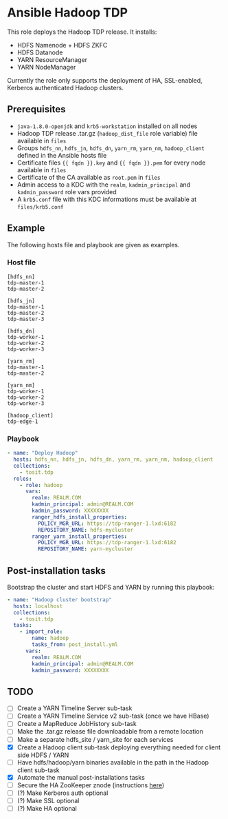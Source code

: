# Ansible Hadoop TDP

This role deploys the Hadoop TDP release. It installs:

- HDFS Namenode + HDFS ZKFC
- HDFS Datanode
- YARN ResourceManager
- YARN NodeManager

Currently the role only supports the deployment of HA, SSL-enabled, Kerberos authenticated Hadoop clusters.

## Prerequisites

- `java-1.8.0-openjdk` and `krb5-workstation` installed on all nodes
- Hadoop TDP release .tar.gz (`hadoop_dist_file` role variable) file available in `files`
- Groups `hdfs_nn`, `hdfs_jn`, `hdfs_dn`, `yarn_rm`, `yarn_nm`, `hadoop_client` defined in the Ansible hosts file
- Certificate files `{{ fqdn }}.key` and `{{ fqdn }}.pem` for every node available in `files`
- Certificate of the CA available as `root.pem` in `files`
- Admin access to a KDC with the `realm`, `kadmin_principal` and `kadmin_password` role vars provided
- A `krb5.conf` file with this KDC informations must be available at `files/krb5.conf`

## Example

The following hosts file and playbook are given as examples.

### Host file

```
[hdfs_nn]
tdp-master-1
tdp-master-2

[hdfs_jn]
tdp-master-1
tdp-master-2
tdp-master-3

[hdfs_dn]
tdp-worker-1
tdp-worker-2
tdp-worker-3

[yarn_rm]
tdp-master-1
tdp-master-2

[yarn_nm]
tdp-worker-1
tdp-worker-2
tdp-worker-3

[hadoop_client]
tdp-edge-1
```

### Playbook

```yaml
- name: "Deploy Hadoop"
  hosts: hdfs_nn, hdfs_jn, hdfs_dn, yarn_rm, yarn_nm, hadoop_client
  collections:
    - tosit.tdp
  roles:
    - role: hadoop
      vars:
        realm: REALM.COM
        kadmin_principal: admin@REALM.COM
        kadmin_password: XXXXXXXX
        ranger_hdfs_install_properties:
          POLICY_MGR_URL: https://tdp-ranger-1.lxd:6182
          REPOSITORY_NAME: hdfs-mycluster
        ranger_yarn_install_properties:
          POLICY_MGR_URL: https://tdp-ranger-1.lxd:6182
          REPOSITORY_NAME: yarn-mycluster
```

## Post-installation tasks

Bootstrap the cluster and start HDFS and YARN by running this playbook:

```yml
- name: "Hadoop cluster bootstrap"
  hosts: localhost
  collections:
    - tosit.tdp
  tasks:
    - import_role:
        name: hadoop
        tasks_from: post_install.yml
      vars:
        realm: REALM.COM
        kadmin_principal: admin@REALM.COM
        kadmin_password: XXXXXXXX
```

## TODO

- [ ] Create a YARN Timeline Server sub-task
- [ ] Create a YARN Timeline Service v2 sub-task (once we have HBase)
- [ ] Create a MapReduce JobHistory sub-task
- [ ] Make the .tar.gz release file downloadable from a remote location
- [ ] Make a separate hdfs_site / yarn_site for each services
- [x] Create a Hadoop client sub-task deploying everything needed for client side HDFS / YARN
- [ ] Have hdfs/hadoop/yarn binaries available in the path in the Hadoop client sub-task
- [x] Automate the manual post-installations tasks
- [ ] Secure the HA ZooKeeper znode (instructions [here](https://hadoop.apache.org/docs/r3.1.1/hadoop-project-dist/hadoop-hdfs/HDFSHighAvailabilityWithQJM.html#Securing_access_to_ZooKeeper))
- [ ] (?) Make Kerberos auth optional
- [ ] (?) Make SSL optional
- [ ] (?) Make HA optional
